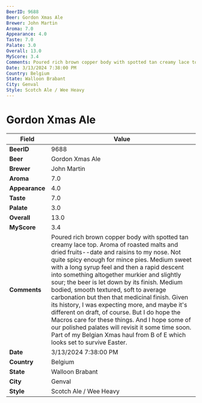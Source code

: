 ```yaml
---
BeerID: 9688
Beer: Gordon Xmas Ale
Brewer: John Martin
Aroma: 7.0
Appearance: 4.0
Taste: 7.0
Palate: 3.0
Overall: 13.0
MyScore: 3.4
Comments: Poured rich brown copper body with spotted tan creamy lace top. Aroma of roasted malts and dried fruits--date and raisins to my nose. Not quite spicy enough for mince pies. Medium sweet with a long syrup feel and then a rapid descent into something altogether murkier and slightly sour; the beer is let down by its finish. Medium bodied, smooth textured, soft to average carbonation but then that medicinal finish. Given its history, I was expecting more, and maybe it's different on draft, of course. But I do hope the Macros care for these things. And I hope some of our polished palates will revisit it some time soon. Part of my Belgian Xmas haul from B of E which looks set to survive Easter.
Date: 3/13/2024 7:38:00 PM
Country: Belgium
State: Walloon Brabant
City: Genval
Style: Scotch Ale / Wee Heavy
---
```


# Gordon Xmas Ale

| Field         | Value |
|---------------|-------|
| **BeerID** | 9688 |
| **Beer** | Gordon Xmas Ale |
| **Brewer** | John Martin |
| **Aroma** | 7.0 |
| **Appearance** | 4.0 |
| **Taste** | 7.0 |
| **Palate** | 3.0 |
| **Overall** | 13.0 |
| **MyScore** | 3.4 |
| **Comments** | Poured rich brown copper body with spotted tan creamy lace top. Aroma of roasted malts and dried fruits--date and raisins to my nose. Not quite spicy enough for mince pies. Medium sweet with a long syrup feel and then a rapid descent into something altogether murkier and slightly sour; the beer is let down by its finish. Medium bodied, smooth textured, soft to average carbonation but then that medicinal finish. Given its history, I was expecting more, and maybe it's different on draft, of course. But I do hope the Macros care for these things. And I hope some of our polished palates will revisit it some time soon. Part of my Belgian Xmas haul from B of E which looks set to survive Easter. |
| **Date** | 3/13/2024 7:38:00 PM |
| **Country** | Belgium |
| **State** | Walloon Brabant |
| **City** | Genval |
| **Style** | Scotch Ale / Wee Heavy |
